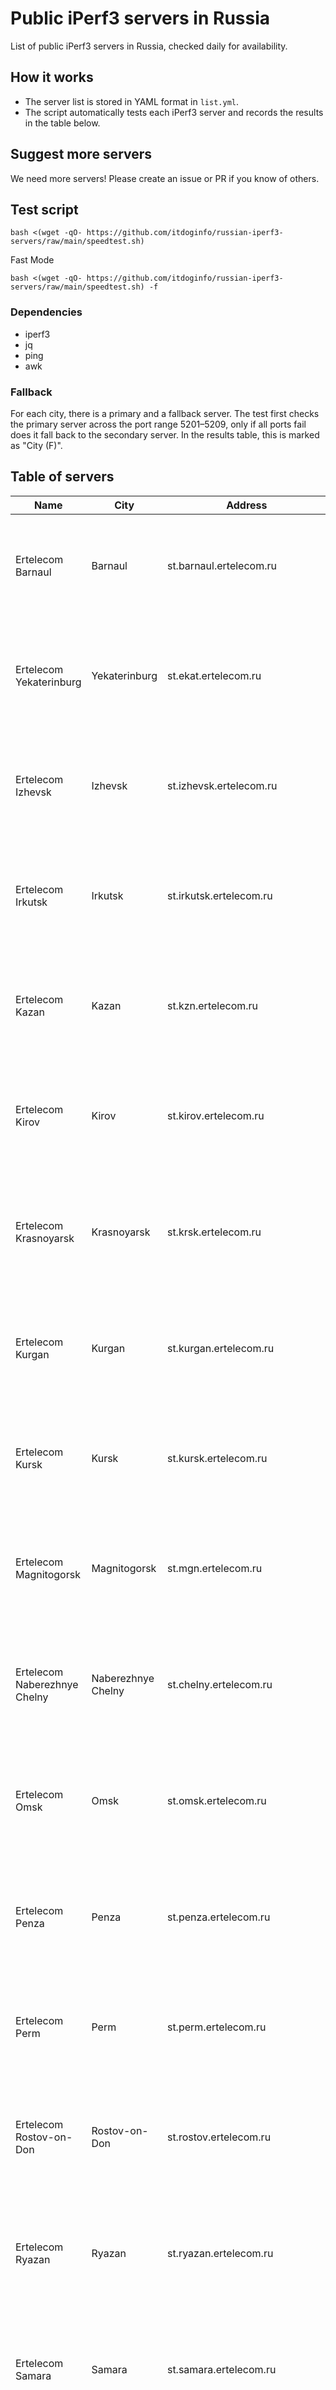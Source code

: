 # Public iPerf3 servers in Russia

List of public iPerf3 servers in Russia, checked daily for availability.

## How it works
- The server list is stored in YAML format in `list.yml`.
- The script automatically tests each iPerf3 server and records the results in the table below.

## Suggest more servers
We need more servers! Please create an issue or PR if you know of others.

## Test script
```
bash <(wget -qO- https://github.com/itdoginfo/russian-iperf3-servers/raw/main/speedtest.sh)
```

Fast Mode
```
bash <(wget -qO- https://github.com/itdoginfo/russian-iperf3-servers/raw/main/speedtest.sh) -f
```

### Dependencies
- iperf3
- jq
- ping
- awk

### Fallback
For each city, there is a primary and a fallback server. The test first checks the primary server across the port range 5201–5209, only if all ports fail does it fall back to the secondary server. In the results table, this is marked as "City (F)".

## Table of servers

| Name | City | Address | Port | Status |
|------|------|---------|------|--------|
| Ertelecom Barnaul | Barnaul | st.barnaul.ertelecom.ru | 5202<br>5203<br>5204<br>5205<br>5206<br>5207<br>5208<br>5209 | ✅ |
| Ertelecom Yekaterinburg | Yekaterinburg | st.ekat.ertelecom.ru | 5201<br>5202<br>5203<br>5204<br>5205<br>5206<br>5207<br>5208<br>5209 | ✅ |
| Ertelecom Izhevsk | Izhevsk | st.izhevsk.ertelecom.ru | 5201<br>5202<br>5204<br>5205<br>5206<br>5207<br>5208<br>5209 | ✅ |
| Ertelecom Irkutsk | Irkutsk | st.irkutsk.ertelecom.ru | 5201<br>5202<br>5203<br>5204<br>5205<br>5206<br>5207<br>5208<br>5209 | ✅ |
| Ertelecom Kazan | Kazan | st.kzn.ertelecom.ru | 5201<br>5203<br>5204<br>5205<br>5206<br>5207<br>5208<br>5209 | ✅ |
| Ertelecom Kirov | Kirov | st.kirov.ertelecom.ru | 5201<br>5202<br>5203<br>5204<br>5205<br>5206<br>5207<br>5208<br>5209 | ✅ |
| Ertelecom Krasnoyarsk | Krasnoyarsk | st.krsk.ertelecom.ru | 5201<br>5202<br>5203<br>5204<br>5205<br>5206<br>5207<br>5208<br>5209 | ✅ |
| Ertelecom Kurgan | Kurgan | st.kurgan.ertelecom.ru | 5201<br>5202<br>5203<br>5204<br>5205<br>5206<br>5207<br>5208<br>5209 | ✅ |
| Ertelecom Kursk | Kursk | st.kursk.ertelecom.ru | 5201<br>5202<br>5203<br>5204<br>5205<br>5207<br>5208<br>5209 | ✅ |
| Ertelecom Magnitogorsk | Magnitogorsk | st.mgn.ertelecom.ru | 5201<br>5202<br>5203<br>5204<br>5205<br>5206<br>5207<br>5208<br>5209 | ✅ |
| Ertelecom Naberezhnye Chelny | Naberezhnye Chelny | st.chelny.ertelecom.ru | 5201<br>5202<br>5203<br>5204<br>5205<br>5206<br>5207<br>5208<br>5209 | ✅ |
| Ertelecom Omsk | Omsk | st.omsk.ertelecom.ru | 5201<br>5202<br>5203<br>5204<br>5205<br>5206<br>5207<br>5208<br>5209 | ✅ |
| Ertelecom Penza | Penza | st.penza.ertelecom.ru | 5201<br>5202<br>5203<br>5204<br>5205<br>5206<br>5207<br>5208<br>5209 | ✅ |
| Ertelecom Perm | Perm | st.perm.ertelecom.ru | 5201<br>5202<br>5204<br>5205<br>5206<br>5207<br>5208<br>5209 | ✅ |
| Ertelecom Rostov-on-Don | Rostov-on-Don | st.rostov.ertelecom.ru | 5201<br>5202<br>5203<br>5204<br>5205<br>5206<br>5207<br>5208<br>5209 | ✅ |
| Ertelecom Ryazan | Ryazan | st.ryazan.ertelecom.ru | 5201<br>5202<br>5203<br>5204<br>5205<br>5206<br>5207<br>5208<br>5209 | ✅ |
| Ertelecom Samara | Samara | st.samara.ertelecom.ru | 5201<br>5202<br>5203<br>5204<br>5205<br>5206<br>5207<br>5208<br>5209 | ✅ |
| Ertelecom Saint Petersburg | Saint Petersburg | st.spb.ertelecom.ru | 5202<br>5203<br>5204<br>5205<br>5206<br>5208<br>5209 | ✅ |
| Ertelecom Saratov | Saratov | st.saratov.ertelecom.ru | 5201<br>5202<br>5203<br>5204<br>5205<br>5206<br>5207<br>5208<br>5209 | ✅ |
| Ertelecom Tver | Tver | st.tver.ertelecom.ru | 5201<br>5202<br>5203<br>5204<br>5205<br>5206<br>5207<br>5208<br>5209 | ✅ |
| Ertelecom Tomsk | Tomsk | st.tomsk.ertelecom.ru | 5201<br>5202<br>5203<br>5204<br>5205<br>5206<br>5207<br>5208<br>5209 | ✅ |
| Ertelecom Tula | Tula | st.tula.ertelecom.ru | 5201<br>5202<br>5203<br>5204<br>5205<br>5206<br>5207<br>5208<br>5209 | ✅ |
| Ertelecom Tyumen | Tyumen | st.tmn.ertelecom.ru | 5202<br>5203<br>5204<br>5205<br>5206<br>5207<br>5208<br>5209 | ✅ |
| Ertelecom Ulyanovsk | Ulyanovsk | st.ulsk.ertelecom.ru | 5201<br>5202<br>5203<br>5204<br>5205<br>5206<br>5207<br>5208<br>5209 | ✅ |
| Ertelecom Ufa | Ufa | st.ufa.ertelecom.ru | 5201<br>5202<br>5203<br>5204<br>5205<br>5206<br>5207<br>5208<br>5209 | ✅ |
| Ertelecom Cheboksary | Cheboksary | st.cheb.ertelecom.ru | 5202<br>5203<br>5204<br>5205<br>5206<br>5207<br>5208<br>5209 | ✅ |
| Ertelecom Chelyabinsk | Chelyabinsk | st.chel.ertelecom.ru | 5201<br>5202<br>5203<br>5204<br>5205<br>5206<br>5207<br>5208<br>5209 | ✅ |
| Ertelecom Yaroslavl | Yaroslavl | st.yar.ertelecom.ru | 5201<br>5202<br>5203<br>5204<br>5205<br>5206<br>5207<br>5208<br>5209 | ✅ |
| Ertelecom Lipetsk | Lipetsk | st.lipetsk.ertelecom.ru | 5201<br>5202<br>5203<br>5204<br>5205<br>5206<br>5207<br>5208<br>5209 | ✅ |
| Ertelecom Bryansk | Bryansk | st.bryansk.ertelecom.ru | 5201<br>5202<br>5203<br>5204<br>5205<br>5206<br>5207<br>5208<br>5209 | ✅ |
| Ertelecom Volgograd | Volgograd | st.volgograd.ertelecom.ru | 5201<br>5202<br>5203<br>5204<br>5205<br>5206<br>5207<br>5208<br>5209 | ✅ |
| Ertelecom Voronezh | Voronezh | st.voronezh.ertelecom.ru | 5201<br>5202<br>5203<br>5204<br>5205<br>5206<br>5207<br>5208<br>5209 | ✅ |
| Ertelecom Nizhny Novgorod | Nizhny Novgorod | st.nn.ertelecom.ru | 5201<br>5202<br>5203<br>5204<br>5205<br>5206<br>5207<br>5208<br>5209 | ✅ |
| Ertelecom Yoshkar-Ola | Yoshkar-Ola | st.yola.ertelecom.ru | 5201<br>5202<br>5203<br>5204<br>5205<br>5206<br>5207<br>5209 | ✅ |
| TTK Volgograd | Volgograd | speed-vgd.vtt.net | 5201 | ❌ |
| TTK Nizhny Novgorod | Nizhny Novgorod | speed-nn.vtt.net | 5201 | ✅ |
| TTK Saratov | Saratov | speed.vtt.net | 5201 | ✅ |
| TTK Saransk | Saransk | speed-sar.vtt.net | 5201 | ✅ |
| Beeline Voronezh | Voronezh | voronezh-speedtest.corbina.net | 5201 | ✅ |
| Beeline Astrakhan | Astrakhan | astrakhan1.speedtest.corbina.net | 5201 | ✅ |
| Hostkey Moscow | Moscow | spd-rudp.hostkey.ru | 5201<br>5202<br>5203<br>5204<br>5206<br>5207<br>5208<br>5209 | ✅ |

📅 **Latest test:** 01.10.2025 07:42:01 (MSK, UTC+3)

✅ **Available**: 40/41 servers

❌ **Unavailable**: 1/41 servers

⏱️ **Execution time**: 148.6 seconds

